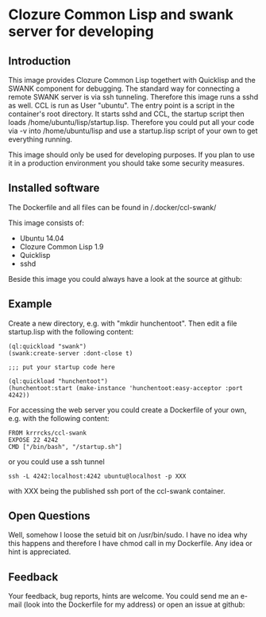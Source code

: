 Clozure Common Lisp and swank server for developing 
===================================================

Introduction
------------

This image provides Clozure Common Lisp togethert with Quicklisp and
the SWANK component for debugging. The standard way for connecting a
remote SWANK server is via ssh tunneling. Therefore this image runs a
sshd as well. CCL is run as User "ubuntu". The entry point is a script
in the container's root directory. It starts sshd and CCL, the startup
script then loads /home/ubuntu/lisp/startup.lisp. Therefore you could
put all your code via -v into /home/ubuntu/lisp and use a startup.lisp
script of your own to get everything running.

This image should only be used for developing purposes. If you plan to
use it in a production environment you should take some security
measures.

Installed software
------------------

The Dockerfile and all files can be found in /.docker/ccl-swank/

This image consists of:

- Ubuntu 14.04
- Clozure Common Lisp 1.9
- Quicklisp
- sshd

Beside this image you could always have a look at the source at github: 


Example
-------

Create a new directory, e.g. with "mkdir hunchentoot". Then edit a
file startup.lisp with the following content:

```
(ql:quickload "swank")
(swank:create-server :dont-close t)

;;; put your startup code here

(ql:quickload "hunchentoot")
(hunchentoot:start (make-instance 'hunchentoot:easy-acceptor :port 4242))
```

For accessing the web server you could create a Dockerfile of your own, e.g. with the following content:

```
FROM krrrcks/ccl-swank
EXPOSE 22 4242 
CMD ["/bin/bash", "/startup.sh"]
```

or you could use a ssh tunnel

```
ssh -L 4242:localhost:4242 ubuntu@localhost -p XXX
``` 

with XXX being the published ssh port of the ccl-swank container. 

Open Questions
--------------

Well, somehow I loose the setuid bit on /usr/bin/sudo. I have no idea
why this happens and therefore I have chmod call in my Dockerfile. Any
idea or hint is appreciated.

Feedback
--------

Your feedback, bug reports, hints are welcome. You could send me an
e-mail (look into the Dockerfile for my address) or open an issue at
github: